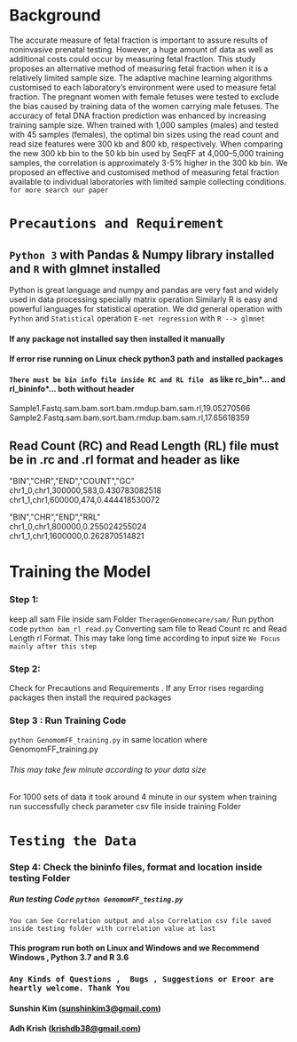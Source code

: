 # Background
The accurate measure of fetal fraction is important to assure results of noninvasive prenatal testing. However, a huge amount of data as well as additional costs could occur by measuring fetal fraction. This study proposes an alternative method of measuring fetal fraction when it is a relatively limited sample size. The adaptive machine learning algorithms customised to each laboratory’s environment were used to measure fetal fraction. The pregnant women with female fetuses were tested to exclude the bias caused by training data of the women carrying male fetuses. The accuracy of fetal DNA fraction prediction was enhanced by increasing training sample size. When trained with 1,000 samples (males) and tested with 45 samples (females), the optimal bin sizes using the read count and read size features were 300 kb and 800 kb, respectively. When comparing the new 300 kb bin to the 50 kb bin used by SeqFF at 4,000–5,000 training samples, the correlation is approximately 3-5% higher in the 300 kb bin. We proposed an effective and customised method of measuring fetal fraction available to individual laboratories with limited sample collecting conditions.
 <br> `for more search our paper`

# ```Precautions and Requirement ```
## `Python 3` with Pandas & Numpy library installed  and `R` with glmnet installed
Python is great language and numpy and pandas are very fast and widely used in data processing specially matrix operation
Similarly R is easy and powerful languages for statistical operation.
We did general operation with `Python` and `Statistical` operation `E-net regression` with `R --> glmnet`
#### If any package not installed say then installed it manually
#### If error rise running on Linux check python3 path and installed packages


#### `There must be bin info file inside RC and RL file ` as like rc_bin*...  and rl_bininfo*... both  without header 
Sample1.Fastq.sam.bam.sort.bam.rmdup.bam.sam.rl,19.05270566
Sample2.Fastq.sam.bam.sort.bam.rmdup.bam.sam.rl,17.65618359

## Read Count (RC) and Read Length (RL) file must be in .rc and .rl format and header as like <br>

"BIN","CHR","END","COUNT","GC" <br>
chr1_0,chr1,300000,583,0.430783082518<br>
chr1_1,chr1,600000,474,0.444418530072<br>

"BIN","CHR","END","RRL"<br>
chr1_0,chr1,800000,0.255024255024<br>
chr1_1,chr1,1600000,0.262870514821 <br>

# Training the Model
### Step 1:
keep all sam File inside sam Folder `TheragenGenomecare/sam/`
Run python code `python bam_rl_read.py` Converting sam file to Read Count rc and  Read Length rl Format. This may take long time according to input size
``` We Focus mainly after this step ```

### Step 2:
Check for Precautions and Requirements . If any Error rises regarding packages then install the required packages

### Step 3 : Run Training Code 
`python GenomomFF_training.py` in same location where GenomomFF_training.py
###### This may take few minute according to your data size <br>
For 1000 sets of data it took around 4 minute in our system 
when training run successfully check parameter csv file inside training Folder

# `Testing the Data`
### Step 4: Check the bininfo files, format and location inside testing Folder
#####  Run testing Code `python GenomomFF_testing.py` 

`` You can See Correlation output and also Correlation csv file saved inside testing folder with correlation value at last ``
#### This program run both on Linux and Windows and we Recommend Windows , Python 3.7 and R 3.6 
### `Any Kinds of Questions ,  Bugs , Suggestions or Eroor are heartly welcome. Thank You`
#### Sunshin Kim (sunshinkim3@gmail.com)
#### Adh Krish (krishdb38@gmail.com)
